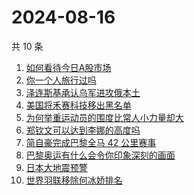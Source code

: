 # 2024-08-16

共 10 条

<!-- BEGIN -->
<!-- 最后更新时间 Fri Aug 16 2024 03:06:41 GMT+0800 (China Standard Time) -->

1. [如何看待今日A股市场](https://www.zhihu.com/search?q=%E5%A6%82%E4%BD%95%E7%9C%8B%E5%BE%85%E4%BB%8A%E6%97%A5A%E8%82%A1%E5%B8%82%E5%9C%BA)
1. [你一个人旅行过吗](https://www.zhihu.com/search?q=%E4%BD%A0%E4%B8%80%E4%B8%AA%E4%BA%BA%E6%97%85%E8%A1%8C%E8%BF%87%E5%90%97)
1. [泽连斯基承认乌军进攻俄本土](https://www.zhihu.com/search?q=%E6%B3%BD%E8%BF%9E%E6%96%AF%E5%9F%BA%E6%89%BF%E8%AE%A4%E4%B9%8C%E5%86%9B%E8%BF%9B%E6%94%BB%E4%BF%84%E6%9C%AC%E5%9C%9F)
1. [美国将禾赛科技移出黑名单](https://www.zhihu.com/search?q=%E7%BE%8E%E5%9B%BD%E5%B0%86%E7%A6%BE%E8%B5%9B%E7%A7%91%E6%8A%80%E7%A7%BB%E5%87%BA%E9%BB%91%E5%90%8D%E5%8D%95)
1. [为何举重运动员的围度比常人小力量却大](https://www.zhihu.com/search?q=%E4%B8%BA%E4%BD%95%E4%B8%BE%E9%87%8D%E8%BF%90%E5%8A%A8%E5%91%98%E7%9A%84%E5%9B%B4%E5%BA%A6%E6%AF%94%E5%B8%B8%E4%BA%BA%E5%B0%8F%E5%8A%9B%E9%87%8F%E5%8D%B4%E5%A4%A7)
1. [郑钦文可以达到李娜的高度吗](https://www.zhihu.com/search?q=%E9%83%91%E9%92%A6%E6%96%87%E5%8F%AF%E4%BB%A5%E8%BE%BE%E5%88%B0%E6%9D%8E%E5%A8%9C%E7%9A%84%E9%AB%98%E5%BA%A6%E5%90%97)
1. [简自豪完成巴黎全马 42 公里赛事](https://www.zhihu.com/search?q=%E7%AE%80%E8%87%AA%E8%B1%AA%E5%AE%8C%E6%88%90%E5%B7%B4%E9%BB%8E%E5%85%A8%E9%A9%AC%2042%20%E5%85%AC%E9%87%8C%E8%B5%9B%E4%BA%8B)
1. [巴黎奥运有什么会令你印象深刻的画面](https://www.zhihu.com/search?q=%E5%B7%B4%E9%BB%8E%E5%A5%A5%E8%BF%90%E6%9C%89%E4%BB%80%E4%B9%88%E4%BC%9A%E4%BB%A4%E4%BD%A0%E5%8D%B0%E8%B1%A1%E6%B7%B1%E5%88%BB%E7%9A%84%E7%94%BB%E9%9D%A2)
1. [日本大地震预警](https://www.zhihu.com/search?q=%E6%97%A5%E6%9C%AC%E5%A4%A7%E5%9C%B0%E9%9C%87%E9%A2%84%E8%AD%A6)
1. [世界羽联移除何冰娇排名](https://www.zhihu.com/search?q=%E4%B8%96%E7%95%8C%E7%BE%BD%E8%81%94%E7%A7%BB%E9%99%A4%E4%BD%95%E5%86%B0%E5%A8%87%E6%8E%92%E5%90%8D)

<!-- END -->
